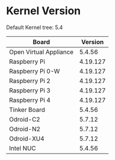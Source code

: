 
# Kernel Version

Default Kernel tree: 5.4

| Board | Version |
|-------|---------|
| Open Virtual Appliance | 5.4.56 |
| Raspberry Pi | 4.19.127 |
| Raspberry Pi 0-W | 4.19.127 |
| Raspberry Pi 2 | 4.19.127 |
| Raspberry Pi 3 | 4.19.127 |
| Raspberry Pi 4 | 4.19.127 |
| Tinker Board | 5.4.56 |
| Odroid-C2 | 5.7.12 |
| Odroid-N2 | 5.7.12 |
| Odroid-XU4 | 5.7.12 |
| Intel NUC | 5.4.56 |
